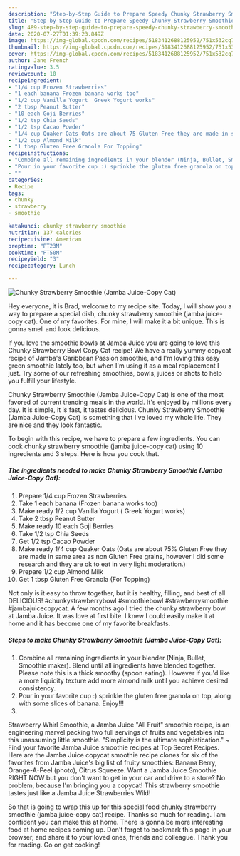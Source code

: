 ```yaml
---
description: "Step-by-Step Guide to Prepare Speedy Chunky Strawberry Smoothie (Jamba Juice-Copy Cat)"
title: "Step-by-Step Guide to Prepare Speedy Chunky Strawberry Smoothie (Jamba Juice-Copy Cat)"
slug: 489-step-by-step-guide-to-prepare-speedy-chunky-strawberry-smoothie-jamba-juice-copy-cat
date: 2020-07-27T01:39:23.849Z
image: https://img-global.cpcdn.com/recipes/5183412688125952/751x532cq70/chunky-strawberry-smoothie-jamba-juice-copy-cat-recipe-main-photo.jpg
thumbnail: https://img-global.cpcdn.com/recipes/5183412688125952/751x532cq70/chunky-strawberry-smoothie-jamba-juice-copy-cat-recipe-main-photo.jpg
cover: https://img-global.cpcdn.com/recipes/5183412688125952/751x532cq70/chunky-strawberry-smoothie-jamba-juice-copy-cat-recipe-main-photo.jpg
author: Jane French
ratingvalue: 3.5
reviewcount: 10
recipeingredient:
- "1/4 cup Frozen Strawberries"
- "1 each banana Frozen banana works too"
- "1/2 cup Vanilla Yogurt  Greek Yogurt works"
- "2 tbsp Peanut Butter"
- "10 each Goji Berries"
- "1/2 tsp Chia Seeds"
- "1/2 tsp Cacao Powder"
- "1/4 cup Quaker Oats Oats are about 75 Gluten Free they are made in same area as non Gluten Free grains however I did some research and they are ok to eat in very light moderation"
- "1/2 cup Almond Milk"
- "1 tbsp Gluten Free Granola For Topping"
recipeinstructions:
- "Combine all remaining ingredients in your blender (Ninja, Bullet, Smoothie maker). Blend until all ingredients have blended together. Please note this is a thick smoothy (spoon eating). However if you&#39;d like a more liquidity texture add more almond milk until you achieve desired consistency."
- "Pour in your favorite cup :) sprinkle the gluten free granola on top, along with some slices of banana.       Enjoy!!!"
- ""
categories:
- Recipe
tags:
- chunky
- strawberry
- smoothie

katakunci: chunky strawberry smoothie 
nutrition: 137 calories
recipecuisine: American
preptime: "PT23M"
cooktime: "PT50M"
recipeyield: "3"
recipecategory: Lunch

---
```



![Chunky Strawberry Smoothie (Jamba Juice-Copy Cat)](https://img-global.cpcdn.com/recipes/5183412688125952/751x532cq70/chunky-strawberry-smoothie-jamba-juice-copy-cat-recipe-main-photo.jpg)

Hey everyone, it is Brad, welcome to my recipe site. Today, I will show you a way to prepare a special dish, chunky strawberry smoothie (jamba juice-copy cat). One of my favorites. For mine, I will make it a bit unique. This is gonna smell and look delicious.

If you love the smoothie bowls at Jamba Juice you are going to love this Chunky Strawberry Bowl Copy Cat recipe! We have a really yummy copycat recipe of Jamba&#39;s Caribbean Passion smoothie, and I&#39;m loving this easy green smoothie lately too, but when I&#39;m using it as a meal replacement I just. Try some of our refreshing smoothies, bowls, juices or shots to help you fulfill your lifestyle.

Chunky Strawberry Smoothie (Jamba Juice-Copy Cat) is one of the most favored of current trending meals in the world. It's enjoyed by millions every day. It is simple, it is fast, it tastes delicious. Chunky Strawberry Smoothie (Jamba Juice-Copy Cat) is something that I've loved my whole life. They are nice and they look fantastic.


To begin with this recipe, we have to prepare a few ingredients. You can cook chunky strawberry smoothie (jamba juice-copy cat) using 10 ingredients and 3 steps. Here is how you cook that.

<!--inarticleads1-->

##### The ingredients needed to make Chunky Strawberry Smoothie (Jamba Juice-Copy Cat):

1. Prepare 1/4 cup Frozen Strawberries
1. Take 1 each banana (Frozen banana works too)
1. Make ready 1/2 cup Vanilla Yogurt ( Greek Yogurt works)
1. Take 2 tbsp Peanut Butter
1. Make ready 10 each Goji Berries
1. Take 1/2 tsp Chia Seeds
1. Get 1/2 tsp Cacao Powder
1. Make ready 1/4 cup Quaker Oats (Oats are about 75% Gluten Free they are made in same area as non Gluten Free grains, however I did some research and they are ok to eat in very light moderation.)
1. Prepare 1/2 cup Almond Milk
1. Get 1 tbsp Gluten Free Granola (For Topping)


Not only is it easy to throw together, but it is healthy, filling, and best of all DELICIOUS! #chunkystrawberrybowl #smoothiebowl #strawberrysmoothie #jambajuicecopycat. A few months ago I tried the chunky strawberry bowl at Jamba Juice. It was love at first bite. I knew I could easily make it at home and it has become one of my favorite breakfasts. 

<!--inarticleads2-->

##### Steps to make Chunky Strawberry Smoothie (Jamba Juice-Copy Cat):

1. Combine all remaining ingredients in your blender (Ninja, Bullet, Smoothie maker). Blend until all ingredients have blended together. Please note this is a thick smoothy (spoon eating). However if you&#39;d like a more liquidity texture add more almond milk until you achieve desired consistency.
1. Pour in your favorite cup :) sprinkle the gluten free granola on top, along with some slices of banana.       Enjoy!!!
1. 


Strawberry Whirl Smoothie, a Jamba Juice &#34;All Fruit&#34; smoothie recipe, is an engineering marvel packing two full servings of fruits and vegetables into this unassuming little smoothie. &#34;Simplicity is the ultimate sophistication.&#34; ~ Find your favorite Jamba Juice smoothie recipes at Top Secret Recipes. Here are the Jamba Juice copycat smoothie recipe clones for six of the favorites from Jamba Juice&#39;s big list of fruity smoothies: Banana Berry, Orange-A-Peel (photo), Citrus Squeeze. Want a Jamba Juice Smoothie RIGHT NOW but you don&#39;t want to get in your car and drive to a store? No problem, because I&#39;m bringing you a copycat! This strawberry smoothie tastes just like a Jamba Juice Strawberries Wild! 

So that is going to wrap this up for this special food chunky strawberry smoothie (jamba juice-copy cat) recipe. Thanks so much for reading. I am confident you can make this at home. There is gonna be more interesting food at home recipes coming up. Don't forget to bookmark this page in your browser, and share it to your loved ones, friends and colleague. Thank you for reading. Go on get cooking!
